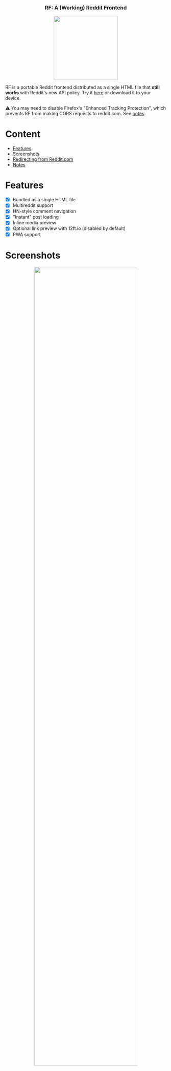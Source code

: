 <h3 align="center">RF: A (Working) Reddit Frontend</h3>
<p align="center">
<img width="200" src="doc/logo.png"/>
</p>

RF is a portable Reddit frontend distributed as a single HTML file that **still works** with Reddit's new API policy. Try it [here](https://rf.alexkoen.com/#/r/eyebleach+programming) or download it to your device.

:warning: You may need to disable Firefox's "Enhanced Tracking Protection", which prevents RF from making CORS requests to reddit.com. See [notes](#notes).
# Content
- [Features](#features)  
- [Screenshots](#screenshots)
- [Redirecting from Reddit.com](#redirecting-from-redditcom)
- [Notes](#notes)

# Features
- [x] Bundled as a single HTML file
- [x] Multireddit support
- [x] HN-style comment navigation
- [x] "Instant" post loading
- [x] Inline media preview
- [x] Optional link preview with 12ft.io (disabled by default)
- [x] PWA support

# Screenshots

<p align="center">
<img width="80%" src="doc/home.png">
<br>
<em><a href="https://rf.alexkoen.com/#/r/climbing+linux">Multireddit support with configurable number of posts.</a></em>
</p>

<p align="center">
<img width="80%" src="doc/gallery.png">
<br>
<em><a href="https://rf.alexkoen.com/#/r/climbing/comments/121ogdt/aiguille_de_blaitière_chamonix_night_and_day_oc/">Embedded multimedia preview.</a> Supports images, galleries, videos and more.</em>
</p>

<p align="center">
<img width="80%" src="doc/link-preview.png">
<br>
<em><a href="https://rf.alexkoen.com/#/r/programming/comments/x8el14/how_the_sqlite_virtual_machine_works/">Inline link-preview</a> (enable in settings).</em>
</p>

# Redirecting from Reddit.com

RF supports handling standard Reddit URLs as location hashes. You can therefore use the [Redirector](https://github.com/einaregilsson/Redirector) browser extension to route all Reddit links to RF.

![](doc/redirect.png)

# Notes

- Because RF does not provide its own backend it's limited by CORS policies. You may need to disable your browser's "enhanced tracking protection" for this site for it to work.
  
  ![image](https://github.com/akoen/reddit-frontend/assets/43913902/5383288c-0eea-4a77-ae67-b4ffc1489f89)

- Although Add to Home Screen is supported on most browsers, the experience on mobile is subjectively better as a normal site as external links display in new tabs.
